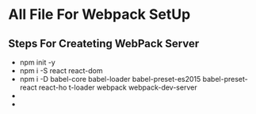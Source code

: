 <h1>All File For Webpack SetUp</h1>
<h2>Steps For Createting WebPack Server</h2>
<ul>
<li>npm init -y</li>
<li>npm i -S react react-dom</li>
<li>npm i -D babel-core babel-loader babel-preset-es2015 babel-preset-react react-ho
t-loader webpack webpack-dev-server</li>
<li></li>
<li></li>
</ul>
